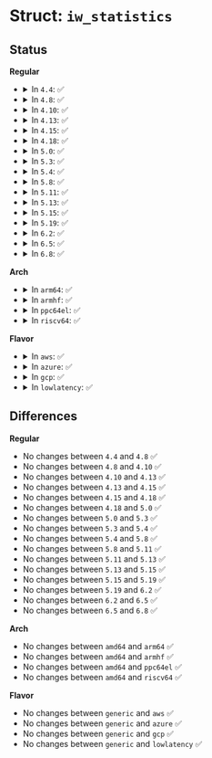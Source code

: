 # Struct: <code>iw_statistics</code>

## Status
<b>Regular</b>
<ul>
<li>
<details>
<summary>In <code>4.4</code>: ✅</summary>

```c
struct iw_statistics {
    __u16 status;
    struct iw_quality qual;
    struct iw_discarded discard;
    struct iw_missed miss;
};
```
</details>
</li>
<li>
<details>
<summary>In <code>4.8</code>: ✅</summary>

```c
struct iw_statistics {
    __u16 status;
    struct iw_quality qual;
    struct iw_discarded discard;
    struct iw_missed miss;
};
```
</details>
</li>
<li>
<details>
<summary>In <code>4.10</code>: ✅</summary>

```c
struct iw_statistics {
    __u16 status;
    struct iw_quality qual;
    struct iw_discarded discard;
    struct iw_missed miss;
};
```
</details>
</li>
<li>
<details>
<summary>In <code>4.13</code>: ✅</summary>

```c
struct iw_statistics {
    __u16 status;
    struct iw_quality qual;
    struct iw_discarded discard;
    struct iw_missed miss;
};
```
</details>
</li>
<li>
<details>
<summary>In <code>4.15</code>: ✅</summary>

```c
struct iw_statistics {
    __u16 status;
    struct iw_quality qual;
    struct iw_discarded discard;
    struct iw_missed miss;
};
```
</details>
</li>
<li>
<details>
<summary>In <code>4.18</code>: ✅</summary>

```c
struct iw_statistics {
    __u16 status;
    struct iw_quality qual;
    struct iw_discarded discard;
    struct iw_missed miss;
};
```
</details>
</li>
<li>
<details>
<summary>In <code>5.0</code>: ✅</summary>

```c
struct iw_statistics {
    __u16 status;
    struct iw_quality qual;
    struct iw_discarded discard;
    struct iw_missed miss;
};
```
</details>
</li>
<li>
<details>
<summary>In <code>5.3</code>: ✅</summary>

```c
struct iw_statistics {
    __u16 status;
    struct iw_quality qual;
    struct iw_discarded discard;
    struct iw_missed miss;
};
```
</details>
</li>
<li>
<details>
<summary>In <code>5.4</code>: ✅</summary>

```c
struct iw_statistics {
    __u16 status;
    struct iw_quality qual;
    struct iw_discarded discard;
    struct iw_missed miss;
};
```
</details>
</li>
<li>
<details>
<summary>In <code>5.8</code>: ✅</summary>

```c
struct iw_statistics {
    __u16 status;
    struct iw_quality qual;
    struct iw_discarded discard;
    struct iw_missed miss;
};
```
</details>
</li>
<li>
<details>
<summary>In <code>5.11</code>: ✅</summary>

```c
struct iw_statistics {
    __u16 status;
    struct iw_quality qual;
    struct iw_discarded discard;
    struct iw_missed miss;
};
```
</details>
</li>
<li>
<details>
<summary>In <code>5.13</code>: ✅</summary>

```c
struct iw_statistics {
    __u16 status;
    struct iw_quality qual;
    struct iw_discarded discard;
    struct iw_missed miss;
};
```
</details>
</li>
<li>
<details>
<summary>In <code>5.15</code>: ✅</summary>

```c
struct iw_statistics {
    __u16 status;
    struct iw_quality qual;
    struct iw_discarded discard;
    struct iw_missed miss;
};
```
</details>
</li>
<li>
<details>
<summary>In <code>5.19</code>: ✅</summary>

```c
struct iw_statistics {
    __u16 status;
    struct iw_quality qual;
    struct iw_discarded discard;
    struct iw_missed miss;
};
```
</details>
</li>
<li>
<details>
<summary>In <code>6.2</code>: ✅</summary>

```c
struct iw_statistics {
    __u16 status;
    struct iw_quality qual;
    struct iw_discarded discard;
    struct iw_missed miss;
};
```
</details>
</li>
<li>
<details>
<summary>In <code>6.5</code>: ✅</summary>

```c
struct iw_statistics {
    __u16 status;
    struct iw_quality qual;
    struct iw_discarded discard;
    struct iw_missed miss;
};
```
</details>
</li>
<li>
<details>
<summary>In <code>6.8</code>: ✅</summary>

```c
struct iw_statistics {
    __u16 status;
    struct iw_quality qual;
    struct iw_discarded discard;
    struct iw_missed miss;
};
```
</details>
</li>
</ul>
<b>Arch</b>
<ul>
<li>
<details>
<summary>In <code>arm64</code>: ✅</summary>

```c
struct iw_statistics {
    __u16 status;
    struct iw_quality qual;
    struct iw_discarded discard;
    struct iw_missed miss;
};
```
</details>
</li>
<li>
<details>
<summary>In <code>armhf</code>: ✅</summary>

```c
struct iw_statistics {
    __u16 status;
    struct iw_quality qual;
    struct iw_discarded discard;
    struct iw_missed miss;
};
```
</details>
</li>
<li>
<details>
<summary>In <code>ppc64el</code>: ✅</summary>

```c
struct iw_statistics {
    __u16 status;
    struct iw_quality qual;
    struct iw_discarded discard;
    struct iw_missed miss;
};
```
</details>
</li>
<li>
<details>
<summary>In <code>riscv64</code>: ✅</summary>

```c
struct iw_statistics {
    __u16 status;
    struct iw_quality qual;
    struct iw_discarded discard;
    struct iw_missed miss;
};
```
</details>
</li>
</ul>
<b>Flavor</b>
<ul>
<li>
<details>
<summary>In <code>aws</code>: ✅</summary>

```c
struct iw_statistics {
    __u16 status;
    struct iw_quality qual;
    struct iw_discarded discard;
    struct iw_missed miss;
};
```
</details>
</li>
<li>
<details>
<summary>In <code>azure</code>: ✅</summary>

```c
struct iw_statistics {
    __u16 status;
    struct iw_quality qual;
    struct iw_discarded discard;
    struct iw_missed miss;
};
```
</details>
</li>
<li>
<details>
<summary>In <code>gcp</code>: ✅</summary>

```c
struct iw_statistics {
    __u16 status;
    struct iw_quality qual;
    struct iw_discarded discard;
    struct iw_missed miss;
};
```
</details>
</li>
<li>
<details>
<summary>In <code>lowlatency</code>: ✅</summary>

```c
struct iw_statistics {
    __u16 status;
    struct iw_quality qual;
    struct iw_discarded discard;
    struct iw_missed miss;
};
```
</details>
</li>
</ul>

## Differences
<b>Regular</b>
<ul>
<li>
No changes between <code>4.4</code> and <code>4.8</code> ✅
</li>
<li>
No changes between <code>4.8</code> and <code>4.10</code> ✅
</li>
<li>
No changes between <code>4.10</code> and <code>4.13</code> ✅
</li>
<li>
No changes between <code>4.13</code> and <code>4.15</code> ✅
</li>
<li>
No changes between <code>4.15</code> and <code>4.18</code> ✅
</li>
<li>
No changes between <code>4.18</code> and <code>5.0</code> ✅
</li>
<li>
No changes between <code>5.0</code> and <code>5.3</code> ✅
</li>
<li>
No changes between <code>5.3</code> and <code>5.4</code> ✅
</li>
<li>
No changes between <code>5.4</code> and <code>5.8</code> ✅
</li>
<li>
No changes between <code>5.8</code> and <code>5.11</code> ✅
</li>
<li>
No changes between <code>5.11</code> and <code>5.13</code> ✅
</li>
<li>
No changes between <code>5.13</code> and <code>5.15</code> ✅
</li>
<li>
No changes between <code>5.15</code> and <code>5.19</code> ✅
</li>
<li>
No changes between <code>5.19</code> and <code>6.2</code> ✅
</li>
<li>
No changes between <code>6.2</code> and <code>6.5</code> ✅
</li>
<li>
No changes between <code>6.5</code> and <code>6.8</code> ✅
</li>
</ul>
<b>Arch</b>
<ul>
<li>
No changes between <code>amd64</code> and <code>arm64</code> ✅
</li>
<li>
No changes between <code>amd64</code> and <code>armhf</code> ✅
</li>
<li>
No changes between <code>amd64</code> and <code>ppc64el</code> ✅
</li>
<li>
No changes between <code>amd64</code> and <code>riscv64</code> ✅
</li>
</ul>
<b>Flavor</b>
<ul>
<li>
No changes between <code>generic</code> and <code>aws</code> ✅
</li>
<li>
No changes between <code>generic</code> and <code>azure</code> ✅
</li>
<li>
No changes between <code>generic</code> and <code>gcp</code> ✅
</li>
<li>
No changes between <code>generic</code> and <code>lowlatency</code> ✅
</li>
</ul>
